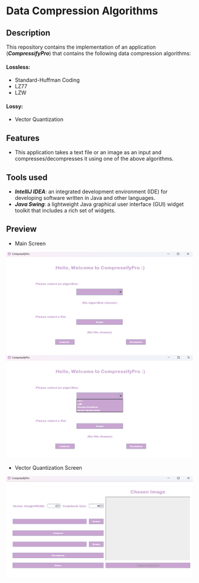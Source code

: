 # Data Compression Algorithms
## Description
This repository contains the implementation of an application (_**CompressifyPro**_) that contains the following data compression algorithms: 
#### Lossless:
- Standard-Huffman Coding
- LZ77
- LZW
#### Lossy:
- Vector Quantization
## Features
- This application takes a text file or an image as an input and compresses/decompresses it using one of the above algorithms.
## Tools used
- **_IntelliJ IDEA_**: an integrated development environment (IDE) for developing software written in Java and other languages.
- **_Java Swing_**: a lightweight Java graphical user interface (GUI) widget toolkit that includes a rich set of widgets.
## Preview
- Main Screen
<img src="/img/main.png" alt="Alt text" title="Main Screen">
<img src="/img/options.png" alt="Alt text" title="Options">

- Vector Quantization Screen
<img src="/img/vector.png" alt="Alt text" title="Vector Quantization Screen">